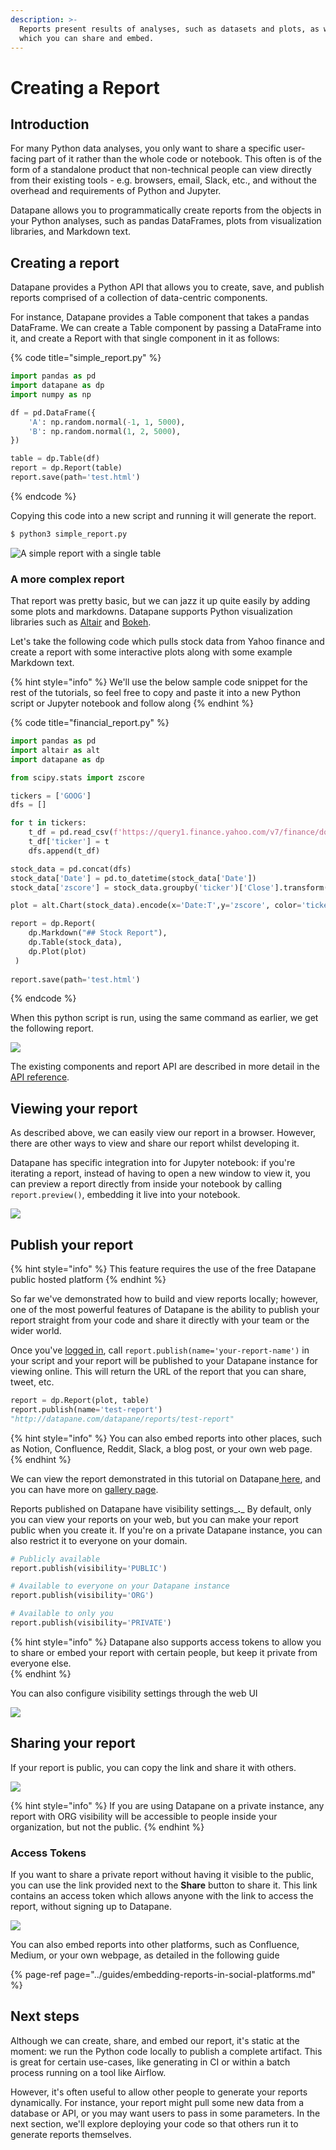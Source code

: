 ```yaml
---
description: >-
  Reports present results of analyses, such as datasets and plots, as web pages
  which you can share and embed.
---
```


# Creating a Report

## Introduction

For many Python data analyses, you only want to share a specific user-facing part of it rather than the whole code or notebook. This often is of the form of a standalone product that non-technical people can view directly from their existing tools - e.g. browsers, email, Slack, etc., and without the overhead and requirements of Python and Jupyter.

Datapane allows you to programmatically create reports from the objects in your Python analyses, such as pandas DataFrames, plots from visualization libraries, and Markdown text. 

## Creating a report

Datapane provides a Python API that allows you to create, save, and publish reports comprised of a collection of data-centric components.

For instance, Datapane provides a Table component that takes a pandas DataFrame. We can create a Table component by passing a DataFrame into it, and create a Report with that single component in it as follows:

{% code title="simple\_report.py" %}
```python
import pandas as pd
import datapane as dp
import numpy as np

df = pd.DataFrame({
    'A': np.random.normal(-1, 1, 5000),
    'B': np.random.normal(1, 2, 5000),
})

table = dp.Table(df)
report = dp.Report(table)
report.save(path='test.html')
```
{% endcode %}

Copying this code into a new script and running it will generate the report. 

```bash
$ python3 simple_report.py
```

![A simple report with a single table](../.gitbook/assets/image%20%2829%29.png)

### A more complex report

That report was pretty basic, but we can jazz it up quite easily by adding some plots and markdowns. Datapane supports Python visualization libraries such as [Altair](https://altair-viz.github.io/) and [Bokeh](https://bokeh.org/). 

Let's take the following code which pulls stock data from Yahoo finance and create a report with some interactive plots along with some example Markdown text. 

{% hint style="info" %}
We'll use the below sample code snippet for the rest of the tutorials, so feel free to copy and paste it into a new Python script or Jupyter notebook and follow along
{% endhint %}

{% code title="financial\_report.py" %}
```python
import pandas as pd
import altair as alt
import datapane as dp

from scipy.stats import zscore

tickers = ['GOOG']
dfs = []

for t in tickers:
    t_df = pd.read_csv(f'https://query1.finance.yahoo.com/v7/finance/download/{t}?period1=1553600505&period2=1585222905&interval=1d&events=history')
    t_df['ticker'] = t
    dfs.append(t_df)

stock_data = pd.concat(dfs)
stock_data['Date'] = pd.to_datetime(stock_data['Date'])
stock_data['zscore'] = stock_data.groupby('ticker')['Close'].transform(lambda x: zscore(x))

plot = alt.Chart(stock_data).encode(x='Date:T',y='zscore', color='ticker').mark_line()

report = dp.Report(
    dp.Markdown("## Stock Report"),
    dp.Table(stock_data),
    dp.Plot(plot)
 )
 
report.save(path='test.html')
```
{% endcode %}

When this python script is run, using the same command as earlier, we get the following report.

![](../.gitbook/assets/image%20%2882%29.png)

The existing components and report API are described in more detail in the [API reference](../reference/reports/).

## Viewing your report

As described above, we can easily view our report in a browser. However, there are other ways to view and share our report whilst developing it.

Datapane has specific integration into for Jupyter notebook: if you're iterating a report, instead of having to open a new window to view it, you can preview a report directly from inside your notebook by calling `report.preview()`, embedding it live into your notebook.

![](../.gitbook/assets/image%20%2885%29.png)

## Publish your report

{% hint style="info" %}
This feature requires the use of the free Datapane public hosted platform
{% endhint %}

So far we've demonstrated how to build and view reports locally; however, one of the most powerful features of Datapane is the ability to publish your report straight from your code and share it directly with your team or the wider world.

Once you've [logged in](tut-getting-started.md#logging-in), call `report.publish(name='your-report-name')` in your script and your report will be published to your Datapane instance for viewing online. This will return the URL of the report that you can share, tweet, etc.

```python
report = dp.Report(plot, table)
report.publish(name='test-report')
"http://datapane.com/datapane/reports/test-report"
```

{% hint style="info" %}
You can also embed reports into other places, such as Notion, Confluence, Reddit, Slack, a blog post, or your own web page. 
{% endhint %}

We can view the report demonstrated in this tutorial on Datapane[ here](https://acme.datapane.com/reports/Bj3LQ7Q/), and you can have more on [gallery page](www.datapane.com/gallary/). 

Reports published on Datapane have visibility settings_**.**_ By default, only you can view your reports on your web, but you can make your report public when you create it. If you're on a private Datapane instance, you can also restrict it to everyone on your domain.

```python
# Publicly available
report.publish(visibility='PUBLIC')

# Available to everyone on your Datapane instance
report.publish(visibility='ORG')

# Available to only you
report.publish(visibility='PRIVATE')
```

{% hint style="info" %}
Datapane also supports access tokens to allow you to share or embed your report with certain people, but keep it private from everyone else.  
{% endhint %}

You can also configure visibility settings through the web UI

![](../.gitbook/assets/image%20%2898%29.png)

## Sharing your report <a id="nextshare-stepsyour-report"></a>

If your report is public, you can copy the link and share it with others.

![](../.gitbook/assets/image%20%2899%29.png)

{% hint style="info" %}
If you are using Datapane on a private instance, any report with ORG visibility will be accessible to people inside your organization, but not the public.
{% endhint %}

### Access Tokens

If you want to share a private report without having it visible to the public, you can use the link provided next to the **Share** button to share it. This link contains an access token which allows anyone with the link to access the report, without signing up to Datapane.

![](../.gitbook/assets/image%20%2897%29.png)

You can also embed reports into other platforms, such as Confluence, Medium, or your own webpage, as detailed in the following guide

{% page-ref page="../guides/embedding-reports-in-social-platforms.md" %}

## Next steps

Although we can create, share, and embed our report, it's static at the moment: we run the Python code locally to publish a complete artifact. This is great for certain use-cases, like generating in CI or within a batch process running on a tool like Airflow.

However, it's often useful to allow other people to generate your reports dynamically. For instance, your report might pull some new data from a database or API, or you may want users to pass in some parameters. In the next section, we'll explore deploying your code so that others run it to generate reports themselves.

